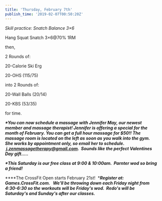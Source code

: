 ```yaml
---
title: 'Thursday, February 7th'
publish_time: '2019-02-07T00:50:20Z'
---
```


*Skill practice: Snatch Balance 3×6*

Hang Squat Snatch 3×6\@70% 1RM

then,

2 Rounds of:

20-Calorie Ski Erg

20-OHS (115/75)

into 2 Rounds of:

20-Wall Balls (20/14)

20-KBS (53/35)

for time.

***\*You can now schedule a massage with Jennifer May, our newest member
and massage therapist! Jennifer is offering a special for the month of
February. You can get a full hour massage for \$50!! The massage room is
located on the left as soon as you walk into the gym. She works by
appointment only, so email her to schedule.
 <j.zenmassagetherapy@gmail.com>.  Sounds like the perfect Valentines
Day gift.....***

***\*This Saturday is our free class at 9:00 & 10:00am.  Parnter wod so
bring a friend!***

***\*The CrossFit Open starts February 21st!  ****Register at:
Games.CrossFit.com.   We'll be throwing down each Friday night from
4:30-6:30 so the workouts will be Friday's wod.  Redo's will be
Saturday's and Sunday's after our classes.***
